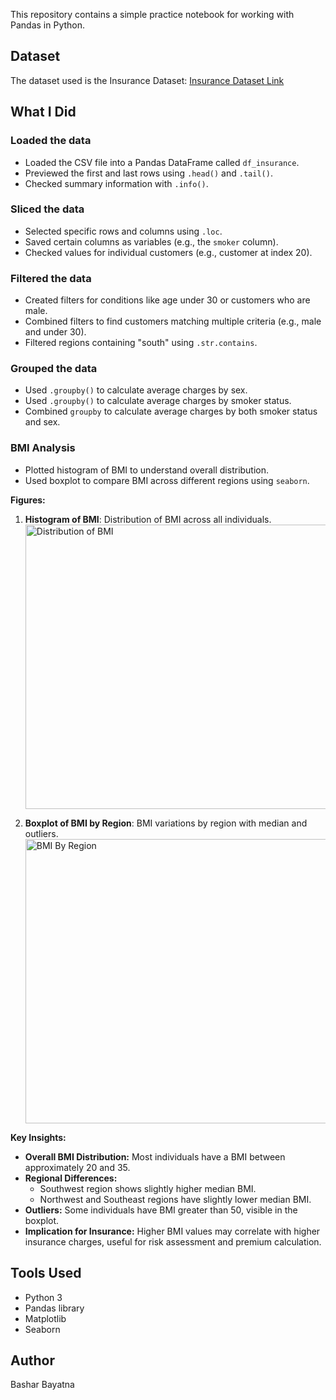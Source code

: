 
This repository contains a simple practice notebook for working with Pandas in Python.

## Dataset
The dataset used is the Insurance Dataset: [Insurance Dataset Link](https://drive.google.com/file/d/1-7mcBguuzAV7JWVu2XCpgAO-fO6X2cl0/view)

## What I Did

### Loaded the data
- Loaded the CSV file into a Pandas DataFrame called `df_insurance`.  
- Previewed the first and last rows using `.head()` and `.tail()`.  
- Checked summary information with `.info()`.  

### Sliced the data
- Selected specific rows and columns using `.loc`.  
- Saved certain columns as variables (e.g., the `smoker` column).  
- Checked values for individual customers (e.g., customer at index 20).  

### Filtered the data
- Created filters for conditions like age under 30 or customers who are male.  
- Combined filters to find customers matching multiple criteria (e.g., male and under 30).  
- Filtered regions containing "south" using `.str.contains`.  

### Grouped the data
- Used `.groupby()` to calculate average charges by sex.  
- Used `.groupby()` to calculate average charges by smoker status.  
- Combined `groupby` to calculate average charges by both smoker status and sex.  

### BMI Analysis
- Plotted histogram of BMI to understand overall distribution.  
- Used boxplot to compare BMI across different regions using `seaborn`.  

**Figures:**
1. **Histogram of BMI**: Distribution of BMI across all individuals.
    <img width="571" height="455" alt="Distribution of BMI" src="https://github.com/user-attachments/assets/cd22b91c-a0d8-4d2d-a8a9-8c983308c221" />

2. **Boxplot of BMI by Region**: BMI variations by region with median and outliers.
    <img width="562" height="455" alt="BMI By Region" src="https://github.com/user-attachments/assets/43fe7eb5-19a8-4836-88d4-71179c7de8eb" />

**Key Insights:**
- **Overall BMI Distribution:** Most individuals have a BMI between approximately 20 and 35.  
- **Regional Differences:**  
  - Southwest region shows slightly higher median BMI.  
  - Northwest and Southeast regions have slightly lower median BMI.  
- **Outliers:** Some individuals have BMI greater than 50, visible in the boxplot.  
- **Implication for Insurance:** Higher BMI values may correlate with higher insurance charges, useful for risk assessment and premium calculation.

## Tools Used
- Python 3  
- Pandas library  
- Matplotlib  
- Seaborn  

## Author
Bashar Bayatna

